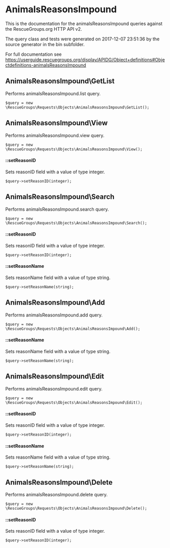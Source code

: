 # AnimalsReasonsImpound

This is the documentation for the animalsReasonsImpound queries against the RescueGroups.org HTTP API v2.

The query class and tests were generated on 2017-12-07 23:51:36 by the source generator in the bin subfolder.

For full documentation see https://userguide.rescuegroups.org/display/APIDG/Object+definitions#Objectdefinitions-animalsReasonsImpound

## AnimalsReasonsImpound\GetList

Performs animalsReasonsImpound.list query.

    $query = new \RescueGroups\Requests\Objects\AnimalsReasonsImpound\GetList();



## AnimalsReasonsImpound\View

Performs animalsReasonsImpound.view query.

    $query = new \RescueGroups\Requests\Objects\AnimalsReasonsImpound\View();

#### ::setReasonID

Sets reasonID field with a value of type integer.

    $query->setReasonID(integer);



## AnimalsReasonsImpound\Search

Performs animalsReasonsImpound.search query.

    $query = new \RescueGroups\Requests\Objects\AnimalsReasonsImpound\Search();

#### ::setReasonID

Sets reasonID field with a value of type integer.

    $query->setReasonID(integer);

#### ::setReasonName

Sets reasonName field with a value of type string.

    $query->setReasonName(string);



## AnimalsReasonsImpound\Add

Performs animalsReasonsImpound.add query.

    $query = new \RescueGroups\Requests\Objects\AnimalsReasonsImpound\Add();

#### ::setReasonName

Sets reasonName field with a value of type string.

    $query->setReasonName(string);



## AnimalsReasonsImpound\Edit

Performs animalsReasonsImpound.edit query.

    $query = new \RescueGroups\Requests\Objects\AnimalsReasonsImpound\Edit();

#### ::setReasonID

Sets reasonID field with a value of type integer.

    $query->setReasonID(integer);

#### ::setReasonName

Sets reasonName field with a value of type string.

    $query->setReasonName(string);



## AnimalsReasonsImpound\Delete

Performs animalsReasonsImpound.delete query.

    $query = new \RescueGroups\Requests\Objects\AnimalsReasonsImpound\Delete();

#### ::setReasonID

Sets reasonID field with a value of type integer.

    $query->setReasonID(integer);





